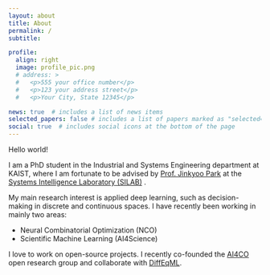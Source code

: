 ```yaml
---
layout: about
title: About
permalink: /
subtitle: 

profile:
  align: right
  image: profile_pic.png
  # address: >
  #   <p>555 your office number</p>
  #   <p>123 your address street</p>
  #   <p>Your City, State 12345</p>

news: true  # includes a list of news items
selected_papers: false # includes a list of papers marked as "selected={true}"
social: true  # includes social icons at the bottom of the page
---
```


Hello world!


I am a PhD student in the Industrial and Systems Engineering department at KAIST, where I am fortunate to be advised by <a href="http://silab.kaist.ac.kr/our-team/">Prof. Jinkyoo Park</a> at the <a href="http://silab.kaist.ac.kr">Systems Intelligence Laboratory (SILAB)</a> .

My main research interest is applied deep learning, such as decision-making in discrete and continuous spaces. I have recently been working in mainly two areas: 
 - Neural Combinatorial Optimization (NCO)
 - Scientific Machine Learning (AI4Science)

I love to work on open-source projects. I recently co-founded the <a href="https://github.com/ai4co">AI4CO</a> open research group and collaborate with <a href="https://github.com/DiffEqML">DiffEqML</a>.